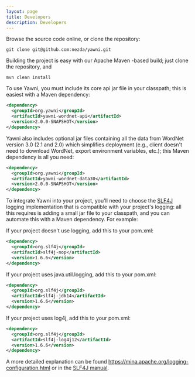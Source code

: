 ```yaml
---
layout: page
title: Developers
description: Developers
---
```

Browse the source code online, or clone the repository:

```
git clone git@github.com:nezda/yawni.git
```

Building the project is easy with our Apache Maven -based build; just clone the repository, and

```
mvn clean install
```

To use Yawni, you must include its core api jar file in your classpath; this is easiest with a Maven dependency:

```xml
<dependency>
  <groupId>org.yawni</groupId>
  <artifactId>yawni-wordnet-api</artifactId>
  <version>2.0.0-SNAPSHOT</version>
</dependency>
```

Yawni also includes optional jar files containing all the data from WordNet version 3.0 (2.1 and 2.0) which simplifies deployment (e.g., client doesn't need to download WordNet, export environment variables, etc.); this Maven dependency is all you need:

```xml
<dependency>
  <groupId>org.yawni</groupId>
  <artifactId>yawni-wordnet-data30</artifactId>
  <version>2.0.0-SNAPSHOT</version>
</dependency>
```

To integrate Yawni into your project, you'll need to choose the [SLF4J](https://www.slf4j.org/) logging implementation that is compatible with your project's logging: all this requires is adding a small jar    file to your classpath, and you can automate this with a Maven dependency. For example:

If your project doesn't use logging, add this to your pom.xml:

```xml
<dependency>
  <groupId>org.slf4j</groupId>
  <artifactId>slf4j-nop</artifactId>
  <version>1.6.6</version>
</dependency>
```

If your project uses java.util.logging, add this to your pom.xml:

```xml
<dependency>
  <groupId>org.slf4j</groupId>
  <artifactId>slf4j-jdk14</artifactId>
  <version>1.6.6</version>
</dependency>
```

If your project uses log4j, add this to your pom.xml:

```xml
<dependency>
  <groupId>org.slf4j</groupId>
  <artifactId>slf4j-log4j12</artifactId>
  <version>1.6.6</version>
</dependency>
```

A more detailed explanation can be found https://mina.apache.org/logging-configuration.html or in the [SLF4J manual](http://www.slf4j.org/manual.html).